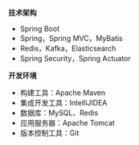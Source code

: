 **技术架构**

- Spring Boot 
- Spring，Spring MVC，MyBatis
- Redis，Kafka，Elasticsearch 
- Spring Security，Spring Actuator

**开发环境**

- 构建工具：Apache Maven
- 集成开发工具：IntelliJIDEA
- 数据库：MySQL、Redis
- 应用服务器：Apache Tomcat
- 版本控制工具：Git
